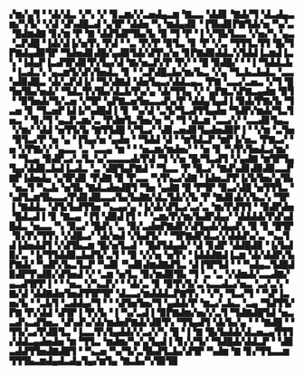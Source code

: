 ▞▆▞▄▜▝▝▟▞▟▃▝▞▚▝▞▝▊▃▆▞▞▃▅▟▄▃▆▝▇▃▃▝▟▟▊▝▇▟▞▜▝▟▃▟▄▃▆▞▚▜▞▝▞▟▝▟▚▟█▃▟▝▄▜▛▝▟▟▅▝▚▝▆▟▄▟▊▝▐▜▙▟▊▛▇▜▟▞▅▝▚▞▃▝█▟▆▟▇▝▊▞▆▝▛▝▇▝▟▟▜▟▛▜▙▞▙▝▉▝▜▝▛▝▐▝▞▜▙▜▃▃▝▞▅▞▚▝▄▃▝▃▛▟█▝▐▟▞▟▐▞▅▜▚▝▛▟▝▝▃▝▛▞▛▝▉▜▃▝▊▝▛▝▞▃▝▜▜▜▃▜▜▝█▞▜▛▇▟▄▟▉▜▛▝▜▟▅▟▊▟█▞▄▟▉▜▟▞▟▜▚▞▅▝▊▛▇▟▉▟▟▃▚▜▟▟▐▃▆▟▐▃▚▝▐▟▄▛▐▃▟▜▛▟▊▜▚▜▄▞▟▝▇▞▅▃▛▞▛▝▛▞▝▝█▝▉▟█▞▝▝▐▝▜▟▟▃▙▝▐▃▟▃▚▝▄▃▆▜▞▟▚▜▅▟▃▝▊▝▝▃▛▟█▃▙▞▆▞▙▃▝▞▄▝▜▃▙▃▙▟▃▝▃▃▚▟▉▟█▃▝▟▞▃▛▟▐▞▝▜▞▟▇▟▝▟▅▜▄▃▞▟▟▃▄▃▝▛▇▝▃▃▞▃▅▃▝▞▜▝█▜▅▜▙▞▅▟▞▝▜▟▃▜▚▜▙▞▟▃▙▜▚▞▄▝▟▞▜▜▄▝▞▝▄▛▇▃▚▛▇▃▄▟▆▝▉▜▝▝▉▜▅▟▞▜▞▃▅▝▞▜▛▝▄▛▇▃▅▜▅▃▃▟▚▞▛▝▟▟▄▜▄▟▐▝▉▟▞▛▇▞▙▝▜▃▅▝▊▝▜▃▅▛▐▟▐▞▚▟█▟▐▝▊▝▚▞▟▝▃▜▞▜▃▟▜▜▄▟▅▝▜▟▛▞▆▟▞▜▃▜▅▃▝▝▊▞▜▝▄▃▛▃▆▞▃▝▛▟▆▜▃▜▅▞▅▝▚▝▜▝▟▃▆▝▃▃▞▞▝▃▃▟▊▜▄▃▝▞▆▞▝▟▟▝▅▜▜▞▙▝▇▜▜▟█▝▞▜▃▞▝▟▊▃▅▟▊▜▄▟▅▟▉▛▐▝▝▞▆▝▃▜▅▝▉▜▃▞▛▝▅▝▄▝▐▜▄▞▅▝▄▟▅▝▝▜▟▟▝▟▝▝▆▜▟▃▛▝▆▛▐▞▅▃▝▛▇▃▞▝▅▝▞▛▇▞▞▝▄▃▃▝▃▝▃▃▄▝▆▝▝▝▅▃▆▞▆▟▅▞▝▝▅▝▊▝▚▜▚▜▅▟▃▞▆▞▝▝▜▃▄▝▉▟▛▃▞▃▜▃▚▞▃▃▃▃▟▞▛▟▝▜▝▞▅▝█▞▜▃▟▜▝▞▄▟▇▝▆▜▛▜▄▜▄▞▟▟▉▃▙▟▐▃▟▃▝▃▝▟█▜▄▛▇▟▝▝▜▃▃▝▛▝█▃▞▝▇▟▚▟▊▟▉▟▉▃▃▛▇▛▐▟▅▟▄▝▄▜▛▟▊▝▛▟▇▝▉▝▛▃▃▝▚▜▚▃▞▟▇▝▐▟▅▃▛▛▐▞▙▜▅▞▄▜▙▝▅▃▜▝▚▃▙▝▅▜▙▝▇▟▃▟▅▟█▜▝▜▅▝▄▟▇▝█▝▛▜▛▝▉▃▞▟█▝▅▜▜▜▃▝▚▟▜▃▆▜▙▃▃▞▛▟▊▟█▃▃▞▙▞▙▟▇▞▟▃▜▟▞▞▙▝▛▝▇▟▊▟▞▞▙▃▚▝▜▛▐▝▇▟▟▃▝▟▜▞▙▟▜▜▅▝▚▃▄▞▄▝▐▞▟▞▟▜▃▞▃▞▃▝▆▞▛▟▜▜▝▝▉▟▛▟▅▝█▟▃▟▐▝▊▝▇▃▄▝▐▜▝▟▉▟▐▜▝▝▝▃▆▞▛▞▆▞▙▟▛▟▄▞▝▟▟▟▟▞▛▟▚▟█▟▃▝▅▃▃▝▚▝▉▃▞▝█▟▚▝▃▝▉▞▃▟▅▛▇▟▛▞▟▜▄▟▞▟▄▟▚▝▉▝▊▝█▜▛▝▊▞▛▞▜▜▚▝▞▟█▃▞▝▟▞▅▟▝▞▙▟▜▞▝▝▜▛▇▟▛▟▃▞▞▟▟▟▚▞▃▝▚▃▜▟▐▟▅▟▟▜▝▞▟▜▙▃▆▝█▞▅▜▃▟▝▝█▟▜▟▄▟▞▝▟▝▊▟▛▝▟▟█▟▉▝▐▞▙▟▉▞▃▝▐▞▜▜▟▟▉▃▙▟▜▞▃▜▝▝▉▝▞▞▅▝▅▜▚▝▐▟▟▟▇▟▐▃▆▝▟▞▟▟▛▞▙▛▇▟▞▝▚▟▛▞▙▃▜▃▛▝▚▟▊▝▚▟▊▟▆▟▇▟▜▃▝▟▐▜▛▜▟▝▝▝▚▟▄▃▜▟█▟▉▟▛▜▚▟▉▞▟▜▅▟▝▞▝▃▆▝▅▜▃▝▉▞▆▟▉▜▙▝▜▝▃▝▃▝▞▟▆▟▞▃▃▟▇▞▄▃▟▜▛▛▐▝▝▝▅▃▝▞▚▃▛▞▝▝▟▞▃▝▊▝▉▜▚▜▞▃▚▃▃▟▃▞▅▃▝▃▞▃▚▝▇▞▟▝▟▟▇▟▅▜▅▟▜▜▛▜▛▝▟▃▃▞▆▟▟▟▃▛▇▜▚▝▝▞▚▝▜▃▞▜▝▝▚▛▐▃▅▞▙▝▝▃▙▜▝▃▟▟▄▞▜▝▝▝▟▜▅▜▅▞▜▝▄▟▟▞▛▝▆▃▞▃▙▃▝▃▄▝▜▟▜▜▞▛▇▝▛▞▟▟▝▟▜▛▐▝▛▞▙▝▐▝▚▞▃▟▐▝▉▛▇▟▆▞▅▞▞▃▜▝▜▟▇▟█▜▟▝▅▃▃▟▚▃▟▜▅▃▝▟▚▟▚▞▟▞▆▟▅▛▇▟▞▟▉▜▚▝▜▜▄▟▜▝▟▞▙▞▄▝▝▝▇▟█▝▝▜▜▞▃▞▛▟▉▜▃▝▐▃▃▜▚▜▄▟▟▞▞▃▞▞▚▝█▝▐▝▇▝█▞▙▟▟▞▟▃▅▃▄▜▜▜▞▟▟▃▄▟▅▟▅▝▆▝▜▜▃▝▆▟▆▞▚▞▄▜▄▟▐▝▊▞▞▜▞▝▜▟█▟▞▟▟▃▛▝▝▟▉▃▟▟▜▜▅▟▇▟█▜▝▝▚▃▅▝▚▞▜▞▃▜▙▟▜▃▙▞▟▜▛▝▚▟▆▝▇▝▊▞▜▜▃▃▆▜▜▜▙▃▆▟▄▟▃▟▄▜▄▞▆▜▄▝▇▃▙▞▚▜▉▜▉